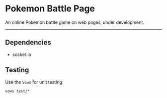 # Pokemon Battle Page

An online Pokemon battle game on web pages, under development.

--------

## Dependencies

+ socket.io

## Testing

Use the `Vows` for unit testing:

	vows test/*